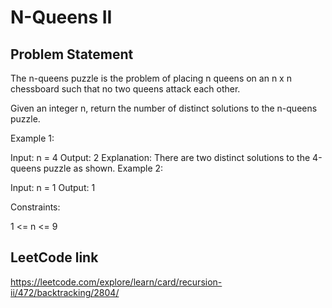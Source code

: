 # N-Queens II

## Problem Statement
The n-queens puzzle is the problem of placing n queens on an n x n chessboard such that no two queens attack each other.

Given an integer n, return the number of distinct solutions to the n-queens puzzle.



Example 1:


Input: n = 4
Output: 2
Explanation: There are two distinct solutions to the 4-queens puzzle as shown.
Example 2:

Input: n = 1
Output: 1


Constraints:

1 <= n <= 9

## LeetCode link

https://leetcode.com/explore/learn/card/recursion-ii/472/backtracking/2804/